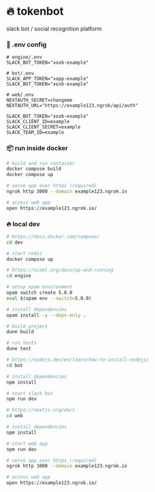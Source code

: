 # 🔥 tokenbot

slack bot / social recognition platform

### 🚀 .env config

```dotenv
# engine/.env
SLACK_BOT_TOKEN="xoxb-example"
```

```dotenv
# bot/.env
SLACK_APP_TOKEN="xapp-example"
SLACK_BOT_TOKEN="xoxb-example"
```

```dotenv
# web/.env
NEXTAUTH_SECRET=changeme
NEXTAUTH_URL="https://example123.ngrok/api/auth"

SLACK_BOT_TOKEN="xoxb-example"
SLACK_CLIENT_ID=example
SLACK_CLIENT_SECRET=example
SLACK_TEAM_ID=example
```

### 📦 run inside docker

```bash
# build and run container
docker compose build
docker compose up

# serve app over https (required)
ngrok http 3000 --domain example123.ngrok.io

# access web app
open https://example123.ngrok.io/
```

### 🔥 local dev

```bash
# https://docs.docker.com/compose/
cd dev

# start redis
docker compose up
````

```bash
# https://ocaml.org/docs/up-and-running
cd engine

# setup opam environment
opam switch create 5.0.0  
eval $(opam env --switch=5.0.0)

# install dependencies
opam install -y --deps-only .

# build project
dune build

# run tests
dune test

```

```bash
# https://nodejs.dev/en/learn/how-to-install-nodejs/
cd bot

# install dependencies
npm install

# start slack bot
npm run dev

```

```bash
# https://nextjs.org/docs
cd web

# install dependencies
npm install

# start web app
npm run dev
```

```bash
# serve app over https (required)
ngrok http 3000 --domain example123.ngrok.io

# access web app
open https://example123.ngrok.io/
```
